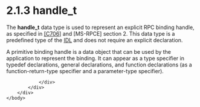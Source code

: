 <html dir="LTR" xmlns:mshelp="http://msdn.microsoft.com/mshelp" xmlns:ddue="http://ddue.schemas.microsoft.com/authoring/2003/5" xmlns:xlink="http://www.w3.org/1999/xlink" xmlns:tool="http://www.microsoft.com/tooltip">
    <head>
        <meta http-equiv="Content-Type" content="text/html; CHARSET=utf-8"></meta>
        <meta name="save" content="history"></meta>
        <title>2.1.3 handle_t</title>
        <xml>
            <mshelp:toctitle title="2.1.3 handle_t"></mshelp:toctitle>
            <mshelp:rltitle title="[MS-DTYP]: handle_t"></mshelp:rltitle>
            <mshelp:keyword index="A" term="03c032cd-c1d1-4bbe-b00c-bb1f8da5155b"></mshelp:keyword>
            <mshelp:attr name="DCSext.ContentType" value="open specification"></mshelp:attr>
            <mshelp:attr name="AssetID" value="03c032cd-c1d1-4bbe-b00c-bb1f8da5155b"></mshelp:attr>
            <mshelp:attr name="TopicType" value="kbRef"></mshelp:attr>
            <mshelp:attr name="DCSext.Title" value="[MS-DTYP]: handle_t" />
        </xml>
    </head>
    <body>
        <div id="header">
            <h1 class="heading">2.1.3 handle_t</h1>
        </div>
        <div id="mainSection">
            <div id="mainBody">
                <div id="allHistory" class="saveHistory"></div>
                <div id="sectionSection0" class="section" name="collapseableSection">
                    

<p>The <b>handle_t</b> data type is used to represent an
explicit RPC binding handle, as specified in <a href="https://go.microsoft.com/fwlink/?LinkId=89824">[C706]</a> and <mshelp:link keywords="290c38b1-92fe-4229-91e6-4fc376610c15" tabindex="0">[MS-RPCE]</mshelp:link>
section <mshelp:link keywords="a01f5886-c485-4bcf-bb23-e0d755510ab7" tabindex="0">2</mshelp:link>.
This data type is a predefined type of the <a href="a66edeb1-52a0-4d64-a93b-2f5c833d7d92.html#gt_73177eec-4092-420f-92c5-60b2478df824">IDL</a> and does not require an
explicit declaration. </p>

<p>A primitive binding handle is a data object that can be used
by the application to represent the binding. It can appear as a type specifier
in typedef declarations, general declarations, and function declarations (as a
function-return-type specifier and a parameter-type specifier).</p>


                </div>
            </div>
        </div>
    </body>
</html>